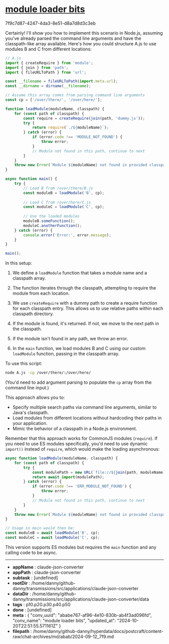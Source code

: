 # [module loader bits](https://claude.ai/chat/ababe767-af96-4e10-830b-ab4f3ad096fd)

7f9c7d87-4247-4da3-8e51-d8a7d8d3c3eb

 Certainly! I'll show you how to implement this scenario in Node.js, assuming you've already parsed the command line arguments and have the classpath-like array available. Here's how you could structure A.js to use modules B and C from different locations:

```javascript
// A.js
import { createRequire } from 'module';
import { join } from 'path';
import { fileURLToPath } from 'url';

const __filename = fileURLToPath(import.meta.url);
const __dirname = dirname(__filename);

// Assume this array comes from parsing command line arguments
const cp = ['/over/there/', '/over/here/'];

function loadModule(moduleName, classpath) {
    for (const path of classpath) {
        const require = createRequire(join(path, 'dummy.js'));
        try {
            return require(`./${moduleName}`);
        } catch (error) {
            if (error.code !== 'MODULE_NOT_FOUND') {
                throw error;
            }
            // Module not found in this path, continue to next
        }
    }
    throw new Error(`Module ${moduleName} not found in provided classpath`);
}

async function main() {
    try {
        // Load B from /over/there/B.js
        const moduleB = loadModule('B', cp);
        
        // Load C from /over/here/C.js
        const moduleC = loadModule('C', cp);
        
        // Use the loaded modules
        moduleB.someFunction();
        moduleC.anotherFunction();
    } catch (error) {
        console.error('Error:', error.message);
    }
}

main();
```

In this setup:

1. We define a `loadModule` function that takes a module name and a classpath array.

2. The function iterates through the classpath, attempting to require the module from each location.

3. We use `createRequire` with a dummy path to create a require function for each classpath entry. This allows us to use relative paths within each classpath directory.

4. If the module is found, it's returned. If not, we move to the next path in the classpath.

5. If the module isn't found in any path, we throw an error.

6. In the `main` function, we load modules B and C using our custom `loadModule` function, passing in the classpath array.

To use this script:

```bash
node A.js -cp /over/there/:/over/here/
```

(You'd need to add argument parsing to populate the `cp` array from the command line input.)

This approach allows you to:

- Specify multiple search paths via command line arguments, similar to Java's classpath.
- Load modules from different locations without hardcoding their paths in your application.
- Mimic the behavior of a classpath in a Node.js environment.

Remember that this approach works for CommonJS modules (`require`). If you need to use ES modules specifically, you'd need to use dynamic `import()` instead of `require`, which would make the loading asynchronous:

```javascript
async function loadModule(moduleName, classpath) {
    for (const path of classpath) {
        try {
            const modulePath = new URL(`file://${join(path, moduleName)}.js`).href;
            return await import(modulePath);
        } catch (error) {
            if (error.code !== 'ERR_MODULE_NOT_FOUND') {
                throw error;
            }
            // Module not found in this path, continue to next
        }
    }
    throw new Error(`Module ${moduleName} not found in provided classpath`);
}

// Usage in main would then be:
const moduleB = await loadModule('B', cp);
const moduleC = await loadModule('C', cp);
```

This version supports ES modules but requires the `main` function and any calling code to be async.

---

* **appName** : claude-json-converter
* **appPath** : claude-json-converter
* **subtask** : [undefined]
* **rootDir** : /home/danny/github-danny/transmissions/src/applications/claude-json-converter
* **dataDir** : /home/danny/github-danny/transmissions/src/applications/claude-json-converter/data
* **tags** : p10.p20.p30.p40.p50
* **done** : [undefined]
* **meta** : {
  "conv_uuid": "ababe767-af96-4e10-830b-ab4f3ad096fd",
  "conv_name": "module loader bits",
  "updated_at": "2024-10-20T22:51:55.571161Z"
}
* **filepath** : /home/danny/github-danny/hyperdata/docs/postcraft/content-raw/chat-archives/md/abab/2024-09-12_7f9.md